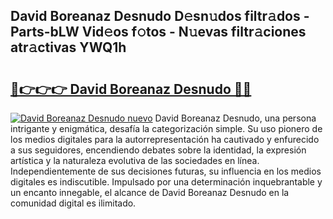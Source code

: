 ## David Boreanaz Desnudo D𝚎sn𝚞dos filtr𝚊dos - Parts-bLW Vid𝚎os f𝚘tos - N𝚞evas filtr𝚊ciones atr𝚊ctivas YWQ1h

# <h2><a href="http://mb8ojct.tromn.icu/?c=David+Boreanaz+Desnudo">🔗👉👉👉 David Boreanaz Desnudo 🔗🔗</a></h2>

[![David Boreanaz Desnudo nuevo](https://i.imgur.com/pEAQMta.gif)](http://mb8ojct.tromn.icu/?c=David+Boreanaz+Desnudo)
David Boreanaz Desnudo, una persona intrigante y enigmática, desafía la categorización simple. Su uso pionero de los medios digitales para la autorrepresentación ha cautivado y enfurecido a sus seguidores, encendiendo debates sobre la identidad, la expresión artística y la naturaleza evolutiva de las sociedades en línea. Independientemente de sus decisiones futuras, su influencia en los medios digitales es indiscutible. Impulsado por una determinación inquebrantable y un encanto innegable, el alcance de David Boreanaz Desnudo en la comunidad digital es ilimitado.
